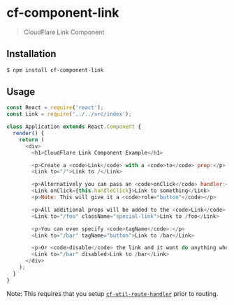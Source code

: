 # cf-component-link

> CloudFlare Link Component

## Installation

```sh
$ npm install cf-component-link
```

## Usage

```js
const React = require('react');
const Link = require('../../src/index');

class Application extends React.Component {
  render() {
    return (
      <div>
        <h1>CloudFlare Link Component Example</h1>

        <p>Create a <code>Link</code> with a <code>to</code> prop:</p>
        <Link to="/">Link to /</Link>

        <p>Alternatively you can pass an <code>onClick</code> handler:</p>
        <Link onClick={this.handleClick}>Link to something</Link>
        <p>Note: This will give it a <code>role="button"</code></p>

        <p>All additional props will be added to the <code>Link</code> element:</p>
        <Link to="/foo" className="special-link">Link to /foo</Link>

        <p>You can even specify <code>tagName</code>:</p>
        <Link to="/bar" tagName="button">Link to /bar</Link>

        <p>Or <code>disable</code> the link and it wont do anything when clicked:</p>
        <Link to="/bar" disabled>Link to /bar</Link>
      </div>
    );
  }
}
```

Note: This requires that you setup
[`cf-util-route-handler`](https://www.npmjs.com/package/cf-util-route-handler)
prior to routing.
